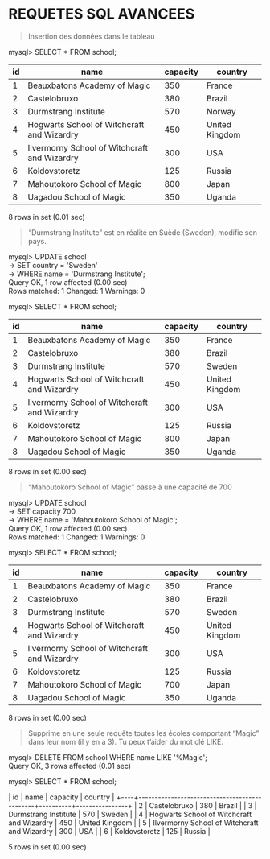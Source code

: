 # REQUETES SQL AVANCEES

> Insertion des données dans le tableau

mysql> SELECT * FROM school;

| id | name                                         | capacity | country        |
|----|----------------------------------------------|----------|----------------|
|  1 | Beauxbatons Academy of Magic                 |      350 | France         |
|  2 | Castelobruxo                                 |      380 | Brazil         |
|  3 | Durmstrang Institute                         |      570 | Norway         |
|  4 | Hogwarts School of Witchcraft and Wizardry   |      450 | United Kingdom |
|  5 | Ilvermorny School of Witchcraft and Wizardry |      300 | USA            |
|  6 | Koldovstoretz                                |      125 | Russia         |
|  7 | Mahoutokoro School of Magic                  |      800 | Japan          |
|  8 | Uagadou School of Magic                      |      350 | Uganda         |

8 rows in set (0.01 sec)

> “Durmstrang Institute” est en réalité en Suède (Sweden), modifie son pays.

mysql> UPDATE school  
    -> SET country = 'Sweden'  
    -> WHERE name = 'Durmstrang Institute';  
  Query OK, 1 row affected (0.00 sec)  
  Rows matched: 1  Changed: 1  Warnings: 0

mysql> SELECT * FROM school;

| id | name                                         | capacity | country        |
|----|----------------------------------------------|----------|----------------|
|  1 | Beauxbatons Academy of Magic                 |      350 | France         |
|  2 | Castelobruxo                                 |      380 | Brazil         |
|  3 | Durmstrang Institute                         |      570 | Sweden         |
|  4 | Hogwarts School of Witchcraft and Wizardry   |      450 | United Kingdom |
|  5 | Ilvermorny School of Witchcraft and Wizardry |      300 | USA            |
|  6 | Koldovstoretz                                |      125 | Russia         |
|  7 | Mahoutokoro School of Magic                  |      800 | Japan          |
|  8 | Uagadou School of Magic                      |      350 | Uganda         |

8 rows in set (0.00 sec)

> “Mahoutokoro School of Magic” passe à une capacité de 700

mysql> UPDATE school  
    -> SET capacity 700  
    -> WHERE name = 'Mahoutokoro School of Magic';  
  Query OK, 1 row affected (0.00 sec)  
  Rows matched: 1  Changed: 1  Warnings: 0

mysql> SELECT * FROM school;

| id | name                                         | capacity | country        |
|----|----------------------------------------------|----------|----------------|
|  1 | Beauxbatons Academy of Magic                 |      350 | France         |
|  2 | Castelobruxo                                 |      380 | Brazil         |
|  3 | Durmstrang Institute                         |      570 | Sweden         |
|  4 | Hogwarts School of Witchcraft and Wizardry   |      450 | United Kingdom |
|  5 | Ilvermorny School of Witchcraft and Wizardry |      300 | USA            |
|  6 | Koldovstoretz                                |      125 | Russia         |
|  7 | Mahoutokoro School of Magic                  |      700 | Japan          |
|  8 | Uagadou School of Magic                      |      350 | Uganda         |

8 rows in set (0.00 sec)

> Supprime en une seule requête toutes les écoles comportant “Magic” dans leur nom (il y en a 3). Tu peux t’aider du mot clé LIKE.

mysql> DELETE FROM school  WHERE name LIKE '%Magic';  
  Query OK, 3 rows affected (0.01 sec)

mysql> SELECT * FROM school;

| id | name                                         | capacity | country        |
+----+----------------------------------------------+----------+----------------+
|  2 | Castelobruxo                                 |      380 | Brazil         |
|  3 | Durmstrang Institute                         |      570 | Sweden         |
|  4 | Hogwarts School of Witchcraft and Wizardry   |      450 | United Kingdom |
|  5 | Ilvermorny School of Witchcraft and Wizardry |      300 | USA            |
|  6 | Koldovstoretz                                |      125 | Russia         |

5 rows in set (0.00 sec)
